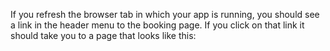 If you refresh the browser tab in which your app is running, you should see a link in the header menu to the booking page. If you click on that link it should take you to a page that looks like this: 